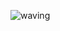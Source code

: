 
![waving](https://capsule-render.vercel.app/api?type=waving&height=260&text=Hi!%20I'm%20Minsu%20!&fontAlign=50&fontAlignY=50&color=gradient)

